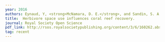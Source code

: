```yaml
---
year: 2016
authors: Eynaud, Y, <strong>McNamara, D. E.</strong>, and Sandin, S. A.
title:  Herbivore space use influences coral reef recovery.
journal: Royal Society Open Science
pdf_link: http://rsos.royalsocietypublishing.org/content/3/6/160262.abstract
tag: recent
---
```

